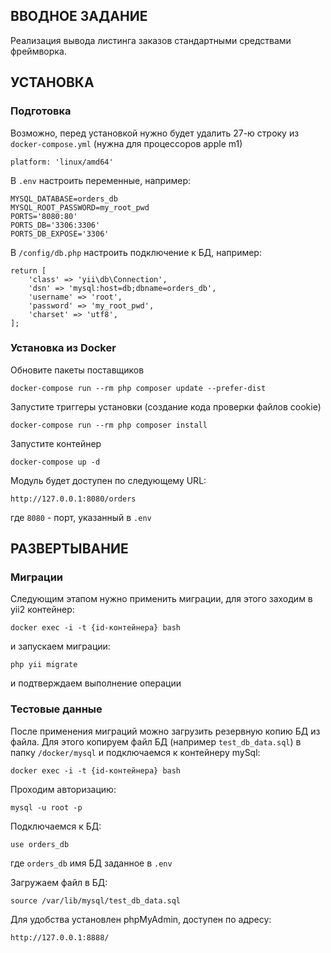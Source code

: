 

ВВОДНОЕ ЗАДАНИЕ
------------

Реализация вывода листинга заказов стандартными средствами фреймворка.


УСТАНОВКА
------------

### Подготовка

Возможно, перед установкой нужно будет удалить 27-ю строку из `docker-compose.yml` (нужна для процессоров apple m1)

    platform: 'linux/amd64'

В `.env` настроить переменные, например:

    MYSQL_DATABASE=orders_db
    MYSQL_ROOT_PASSWORD=my_root_pwd
    PORTS='8080:80'
    PORTS_DB='3306:3306'
    PORTS_DB_EXPOSE='3306'

В `/config/db.php` настроить подключение к БД, например:

    return [
        'class' => 'yii\db\Connection',
        'dsn' => 'mysql:host=db;dbname=orders_db',
        'username' => 'root',
        'password' => 'my_root_pwd',
        'charset' => 'utf8',
    ];

### Установка из Docker

Обновите пакеты поставщиков

    docker-compose run --rm php composer update --prefer-dist

Запустите триггеры установки (создание кода проверки файлов cookie)

    docker-compose run --rm php composer install    
    
Запустите контейнер

    docker-compose up -d
    
Модуль будет доступен по следующему URL:

    http://127.0.0.1:8080/orders

где `8080` - порт, указанный в `.env`

РАЗВЕРТЫВАНИЕ
-------------

### Миграции

Следующим этапом нужно применить миграции, для этого заходим в yii2 контейнер:

    docker exec -i -t {id-контейнера} bash

и запускаем миграции:

    php yii migrate

и подтверждаем выполнение операции

### Тестовые данные

После применения миграций можно загрузить резервную копию БД из файла. Для этого копируем файл БД (например `test_db_data.sql`) в папку `/docker/mysql` и подключаемся к контейнеру mySql:

    docker exec -i -t {id-контейнера} bash

Проходим авторизацию:

    mysql -u root -p

Подключаемся к БД: 

    use orders_db

где `orders_db` имя БД заданное в `.env`

Загружаем файл в БД:

    source /var/lib/mysql/test_db_data.sql

Для удобства установлен phpMyAdmin, доступен по адресу:

    http://127.0.0.1:8888/

